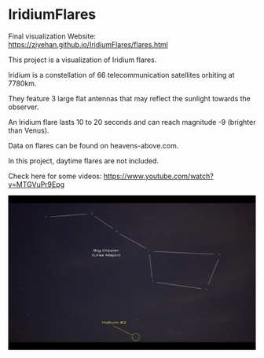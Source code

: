 # IridiumFlares

Final visualization Website: https://ziyehan.github.io/IridiumFlares/flares.html

This project is a visualization of Iridium flares.

Iridium is a constellation of 66 telecommunication satellites orbiting at 7780km.

They feature 3 large flat antennas that may reflect the sunlight towards the observer.

An Iridium flare lasts 10 to 20 seconds and can reach magnitude -9 (brighter than Venus).

Data on flares can be found on heavens-above.com.

In this project, daytime flares are not included.


Check here for some videos:
https://www.youtube.com/watch?v=MTGVuPr9Epg

![Iridium Flares](https://github.com/ZiyeHan/IridiumFlares/blob/master/IridiumFlares.png)
